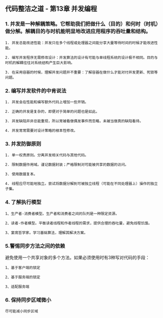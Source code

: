 ## 代码整洁之道  - 第13章 并发编程

### 1. 并发是一种解耦策略。它帮助我们把做什么（目的）和何时（时机）做分解。解耦目的与时机能明显地改进应用程序的吞吐量和结构。


    1. 并发总能改进性能：并发只在多个线程或处理器之间能分享大量等待时间的时候才能改进性能。

    2. 编写并发程序无需修改设计：并发算法的设计有可能与单线程系统的设计极不相同。目的与时机的解耦往往对系统结构产生巨大影响。

    3. 在采用容器的时候，理解并发问题并不重要：了解容器在做什么才能对付并发更新、死锁等问题。

### 2. 编写并发软件的中肯说法

    1. 并发会在性能和编写额外代码上增加一些开销。

    2. 正确的并发是复杂的，即便对于简单的问题也是如此。

    3. 并发缺陷并非总能重现，所以常被看做偶发事件而忽略，未被当做真的缺陷看待。

    4. 并发常常需要对设计策略的根本性修改。

### 3. 并发防御原则
    1. 单一权责原则。分离并发相关代码与其他代码。

    2. 限制数据作用域。谨记数据封装；严格限制对可能被共享的数据的访问。

    3. 使用数据复本。

    4. 线程应尽可能地独立。尝试将数据分解到可被独立线程（可能在不同处理器上）操作的独立子集。

### 4. 了解执行模型

    1、生产者-消费者模型。生产者和消费者之间的队列是一种限定资源。

    2、读者-作者模型。平衡读者线程和作者线程的需求，提供合理的吞吐量，避免线程饥饿。

    3、宴席哲学家。学习基础算法，理解其解决方案。

### 5.警惕同步方法之间的依赖
避免使用一个共享对象的多个方法。如果必须使用时有3种写对代码的手段：

    1、基于客户端的锁定

    2、基于服务端的锁定

    3、适配服务端

### 6. 保持同步区域微小
    尽可能减小同步区域
